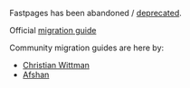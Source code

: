 Fastpages has been abandoned / [deprecated](https://forums.fast.ai/t/fastpages-deprecating-fastpages-in-favor-of-quarto/99095).

Official [migration guide](https://nbdev.fast.ai/tutorials/blogging.html#migrating-from-fastpages)

Community migration guides are here by:
- [Christian Wittman](https://chrwittm.github.io/posts/2022-10-21-how-i-created-this-blog/)
- [Afshan](https://nabiafshan.github.io/fastai/blog/create_blog.html)

